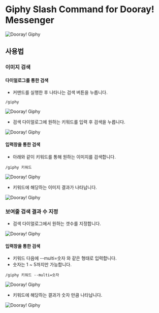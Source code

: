 # Giphy Slash Command for Dooray! Messenger

![Dooray! Giphy](/../add_readme/images/giphy.png "Dooray! Giphy")

## 사용법

### 이미지 검색

#### 다이얼로그를 통한 검색

- 커맨드를 실행한 후 나타나는 검색 버튼을 누릅니다.

```
/giphy
```

![Dooray! Giphy](/../add_readme/images/giphy.png "Dooray! Giphy")

- 검색 다이얼로그에 원하는 키워드를 입력 후 검색을 누릅니다.

![Dooray! Giphy](/../add_readme/images/giphy-search.png "Dooray! Giphy")


#### 입력창을 통한 검색

- 아래와 같이 키워드를 통해 원하는 이미지를 검색합니다.
```
/giphy 키워드
```

![Dooray! Giphy](/../add_readme/images/giphy-search-inline.png "Dooray! Giphy")

- 키워드에 해당하는 이미지 결과가 나타납니다.

![Dooray! Giphy](/../add_readme/images/giphy-search-one.png "Dooray! Giphy")


### 보여줄 검색 결과 수 지정

- 검색 다이얼로그에서 원하는 갯수를 지정합니다.

![Dooray! Giphy](/../add_readme/images/giphy-search-multi-dialog.png "Dooray! Giphy")

#### 입력창을 통한 검색

- 키워드 다음에 --multi=숫자 와 같은 형태로 입력합니다.
- 숫자는 1 ~ 5까지만 가능합니다.

```
/giphy 키워드 --multi=숫자
```

![Dooray! Giphy](/../add_readme/images/giphy-search-inline-multi.png "Dooray! Giphy")

- 키워드에 해당하는 결과가 숫자 만큼 나타납니다.

![Dooray! Giphy](/../add_readme/images/giphy-search-multi.png "Dooray! Giphy")
